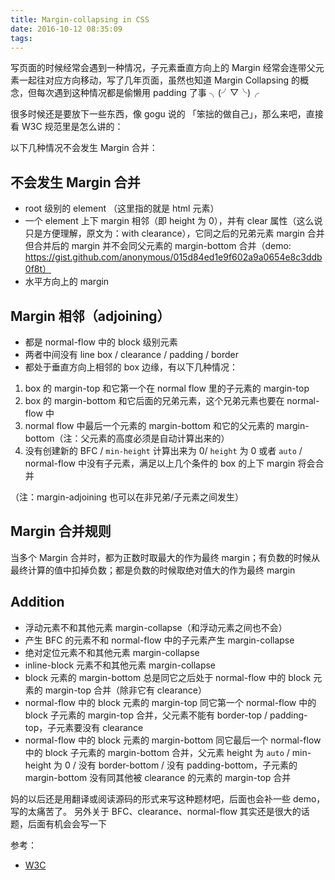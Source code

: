 ```yaml
---
title: Margin-collapsing in CSS
date: 2016-10-12 08:35:09
tags:
---
```


写页面的时候经常会遇到一种情况，子元素垂直方向上的 Margin 经常会连带父元素一起往对应方向移动，写了几年页面，虽然也知道 Margin Collapsing 的概念，但每次遇到这种情况都是偷懒用 padding 了事 ╮(╯▽╰)╭

很多时候还是要放下一些东西，像 gogu 说的 「笨拙的做自己」，那么来吧，直接看 W3C 规范里是怎么讲的：

以下几种情况不会发生 Margin 合并：

## 不会发生 Margin 合并

- root 级别的 element （这里指的就是 html 元素）
- 一个 element 上下 margin 相邻（即 height 为 0），并有 clear 属性（这么说只是方便理解，原文为：with clearance），它同之后的兄弟元素 margin 合并但合并后的 margin 并不会同父元素的 margin-bottom 合并（demo: https://gist.github.com/anonymous/015d84ed1e9f602a9a0654e8c3ddb0f8t）
- 水平方向上的 margin

## Margin 相邻（adjoining）

- 都是 normal-flow 中的 block 级别元素
- 两者中间没有 line box / clearance / padding / border
- 都处于垂直方向上相邻的 box 边缘，有以下几种情况：

1. box 的 margin-top 和它第一个在 normal flow 里的子元素的 margin-top
2. box 的 margin-bottom 和它后面的兄弟元素，这个兄弟元素也要在 normal-flow 中
3. normal flow 中最后一个元素的 margin-bottom 和它的父元素的 margin-bottom（注：父元素的高度必须是自动计算出来的）
4. 没有创建新的 BFC / `min-height` 计算出来为 0/ `height` 为 0 或者 `auto` / normal-flow 中没有子元素，满足以上几个条件的 box 的上下 margin 将会合并

（注：margin-adjoining 也可以在非兄弟/子元素之间发生）

## Margin 合并规则

当多个 Margin 合并时，都为正数时取最大的作为最终 margin；有负数的时候从最终计算的值中扣掉负数；都是负数的时候取绝对值大的作为最终 margin

## Addition

- 浮动元素不和其他元素 margin-collapse（和浮动元素之间也不会）
- 产生 BFC 的元素不和 normal-flow 中的子元素产生 margin-collapse
- 绝对定位元素不和其他元素 margin-collapse
- inline-block 元素不和其他元素 margin-collapse
- block 元素的 margin-bottom 总是同它之后处于 normal-flow 中的 block 元素的 margin-top 合并（除非它有 clearance）
- normal-flow 中的 block 元素的 margin-top 同它第一个 normal-flow 中的 block 子元素的 margin-top 合并，父元素不能有 border-top / padding-top，子元素要没有 clearance
- normal-flow 中的 block 元素的 margin-bottom 同它最后一个 normal-flow 中的 block 子元素的 margin-bottom 合并，父元素 height 为 `auto` / min-height 为 0 / 没有 border-bottom / 没有 padding-bottom，子元素的 margin-bottom 没有同其他被 clearance 的元素的 margin-top 合并


妈的以后还是用翻译或阅读源码的形式来写这种题材吧，后面也会补一些 demo，写的太痛苦了。
另外关于 BFC、clearance、normal-flow 其实还是很大的话题，后面有机会会写一下

参考：

- [W3C](https://www.w3.org/TR/CSS2/box.html#collapsing-margins)